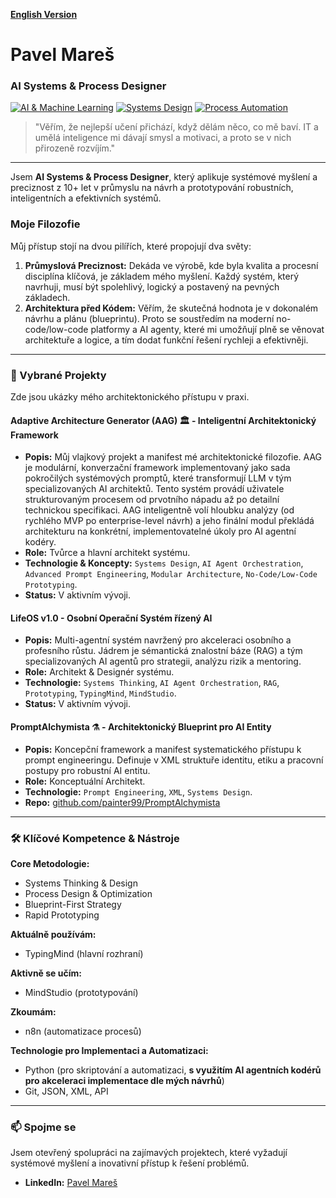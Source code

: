 [**English Version**](https://github.com/painter99/painter99/blob/main/README_EN.md)

# Pavel Mareš

### AI Systems & Process Designer

[![AI & Machine Learning](https://img.shields.io/badge/Focus-AI_&_Machine_Learning-00BFFF?style=for-the-badge)](https://github.com/painter99)
[![Systems Design](https://img.shields.io/badge/Methodology-Systems_Design-333333?style=for-the-badge)](https://github.com/painter99)
[![Process Automation](https://img.shields.io/badge/Specialty-Process_Automation-orange?style=for-the-badge)](https://github.com/painter99)

> "Věřím, že nejlepší učení přichází, když dělám něco, co mě baví. IT a umělá inteligence mi dávají smysl a motivaci, a proto se v nich přirozeně rozvíjím."

---

Jsem **AI Systems & Process Designer**, který aplikuje systémové myšlení a preciznost z 10+ let v průmyslu na návrh a prototypování robustních, inteligentních a efektivních systémů.

### Moje Filozofie

Můj přístup stojí na dvou pilířích, které propojují dva světy:

1.  **Průmyslová Preciznost:** Dekáda ve výrobě, kde byla kvalita a procesní disciplína klíčová, je základem mého myšlení. Každý systém, který navrhuji, musí být spolehlivý, logický a postavený na pevných základech.
2.  **Architektura před Kódem:** Věřím, že skutečná hodnota je v dokonalém návrhu a plánu (blueprintu). Proto se soustředím na moderní no-code/low-code platformy a AI agenty, které mi umožňují plně se věnovat architektuře a logice, a tím dodat funkční řešení rychleji a efektivněji.

---

### 🚀 Vybrané Projekty

Zde jsou ukázky mého architektonického přístupu v praxi.

#### **Adaptive Architecture Generator (AAG) 🏛️ - Inteligentní Architektonický Framework**
*   **Popis:** Můj vlajkový projekt a manifest mé architektonické filozofie. AAG je modulární, konverzační framework implementovaný jako sada pokročilých systémových promptů, které transformují LLM v tým specializovaných AI architektů. Tento systém provádí uživatele strukturovaným procesem od prvotního nápadu až po detailní technickou specifikaci. AAG inteligentně volí hloubku analýzy (od rychlého MVP po enterprise-level návrh) a jeho finální modul překládá architekturu na konkrétní, implementovatelné úkoly pro AI agentní kodéry.
*   **Role:** Tvůrce a hlavní architekt systému.
*   **Technologie & Koncepty:** `Systems Design`, `AI Agent Orchestration`, `Advanced Prompt Engineering`, `Modular Architecture`, `No-Code/Low-Code Prototyping`.
*   **Status:** V aktivním vývoji.

#### **LifeOS v1.0 - Osobní Operační Systém řízený AI**
*   **Popis:** Multi-agentní systém navržený pro akceleraci osobního a profesního růstu. Jádrem je sémantická znalostní báze (RAG) a tým specializovaných AI agentů pro strategii, analýzu rizik a mentoring.
*   **Role:** Architekt & Designér systému.
*   **Technologie:** `Systems Thinking`, `AI Agent Orchestration`, `RAG`, `Prototyping`, `TypingMind`, `MindStudio`.
*   **Status:** V aktivním vývoji.

#### **PromptAlchymista ⚗️ - Architektonický Blueprint pro AI Entity**
*   **Popis:** Koncepční framework a manifest systematického přístupu k prompt engineeringu. Definuje v XML struktuře identitu, etiku a pracovní postupy pro robustní AI entitu.
*   **Role:** Konceptuální Architekt.
*   **Technologie:** `Prompt Engineering`, `XML`, `Systems Design`.
*   **Repo:** [github.com/painter99/PromptAlchymista](https://github.com/painter99/PromptAlchymista)

---

### 🛠️ Klíčové Kompetence & Nástroje

**Core Metodologie:**
*   Systems Thinking & Design
*   Process Design & Optimization
*   Blueprint-First Strategy
*   Rapid Prototyping

**Aktuálně používám:**
- TypingMind (hlavní rozhraní)

**Aktivně se učím:**
- MindStudio (prototypování)

**Zkoumám:**
- n8n (automatizace procesů)

**Technologie pro Implementaci a Automatizaci:**
*   Python (pro skriptování a automatizaci, **s využitím AI agentních kodérů pro akceleraci implementace dle mých návrhů**)
*   Git, JSON, XML, API

---

### 📫 Spojme se

Jsem otevřený spolupráci na zajímavých projektech, které vyžadují systémové myšlení a inovativní přístup k řešení problémů.

*   **LinkedIn:** [Pavel Mareš](https://linkedin.com/in/pavel-mares-p99)
